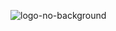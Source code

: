 ![logo-no-background](https://github.com/AlexWargon/Nukecs/assets/37613162/1e568d3b-4045-48f9-ac6b-78d8dcdffae1)
